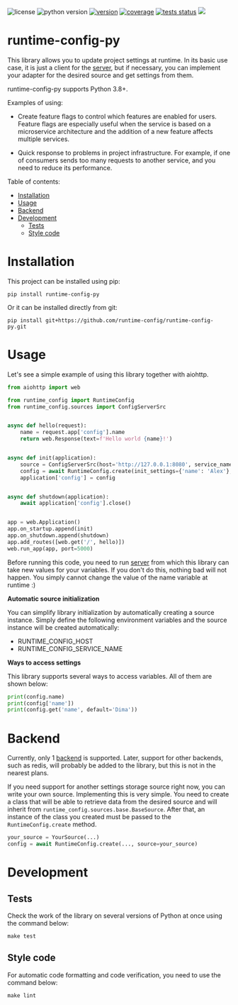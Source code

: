 ![license](https://img.shields.io/pypi/l/runtime-config-py?style=for-the-badge) ![python version](https://img.shields.io/pypi/pyversions/runtime-config-py?style=for-the-badge) [![version](https://img.shields.io/pypi/v/runtime-config-py?style=for-the-badge)](https://pypi.org/project/runtime-config-py/) [![coverage](https://img.shields.io/codecov/c/github/runtime-config/runtime-config-py/master?style=for-the-badge)](https://app.codecov.io/gh/runtime-config/runtime-config-py) [![tests status](https://img.shields.io/github/workflow/status/runtime-config/runtime-config-py/Tests/master?style=for-the-badge)](https://github.com/runtime-config/runtime-config-py/actions?query=branch%3Amaster) [![](https://img.shields.io/pypi/dm/runtime-config-py?style=for-the-badge)](https://pypi.org/project/runtime-config-py/)

runtime-config-py
=================

This library allows you to update project settings at runtime. In its basic use case, it is just a client for the
[server](https://github.com/runtime-config/runtime-config), but if necessary, you can implement your adapter for the
desired source and get settings from them.

runtime-config-py supports Python 3.8+.

Examples of using:

- Create feature flags to control which features are enabled for users. Feature flags are especially useful when the
service is based on a microservice architecture and the addition of a new feature affects multiple services.

- Quick response to problems in project infrastructure. For example, if one of consumers sends too many requests to
another service, and you need to reduce its performance.


Table of contents:

- [Installation](#installation)
- [Usage](#usage)
- [Backend](#backend)
- [Development](#development)
  - [Tests](#tests)
  - [Style code](#style-code)


# Installation

This project can be installed using pip:

```
pip install runtime-config-py
```

Or it can be installed directly from git:

```
pip install git+https://github.com/runtime-config/runtime-config-py.git
```

# Usage

Let's see a simple example of using this library together with aiohttp.

```python
from aiohttp import web

from runtime_config import RuntimeConfig
from runtime_config.sources import ConfigServerSrc


async def hello(request):
    name = request.app['config'].name
    return web.Response(text=f'Hello world {name}!')


async def init(application):
    source = ConfigServerSrc(host='http://127.0.0.1:8080', service_name='hello_world')
    config = await RuntimeConfig.create(init_settings={'name': 'Alex'}, source=source)
    application['config'] = config


async def shutdown(application):
    await application['config'].close()


app = web.Application()
app.on_startup.append(init)
app.on_shutdown.append(shutdown)
app.add_routes([web.get('/', hello)])
web.run_app(app, port=5000)
```

Before running this code, you need to run [server](https://github.com/runtime-config/runtime-config) from which this
library can take new values for your variables.
If you don't do this, nothing bad will not happen. You simply cannot change the value of the name variable at runtime :)

**Automatic source initialization**

You can simplify library initialization by automatically creating a source instance. Simply define the following
environment variables and the source instance will be created automatically:

- RUNTIME_CONFIG_HOST
- RUNTIME_CONFIG_SERVICE_NAME

**Ways to access settings**

This library supports several ways to access variables. All of them are shown below:

```python
print(config.name)
print(config['name'])
print(config.get('name', default='Dima'))
```

# Backend

Currently, only 1 [backend](https://github.com/runtime-config/runtime-config) is supported. Later, support for other
backends, such as redis, will probably be added to the library, but this is not in the nearest plans.

If you need support for another settings storage source right now, you can write your own source. Implementing this is
very simple. You need to create a class that will be able to retrieve data from the desired source and will inherit
from `runtime_config.sources.base.BaseSource`. After that, an instance of the class you created must be passed to
the `RuntimeConfig.create` method.

```python
your_source = YourSource(...)
config = await RuntimeConfig.create(..., source=your_source)
```


# Development

## Tests

Check the work of the library on several versions of Python at once using the command below:

```
make test
```

## Style code

For automatic code formatting and code verification, you need to use the command below:

```
make lint
```

